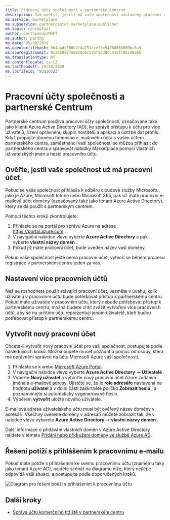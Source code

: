 ```yaml
---
title: Pracovní účty společnosti a partnerské Centrum
description: Jak ověřit, jestli má vaše společnost nastavený pracovní účet s Microsoftem, vytvořte nový pracovní účet nebo nastavte víc pracovních účtů pro použití s partnerským centrem.
ms.service: marketplace
ms.subservice: partnercenter-marketplace-publisher
ms.topic: conceptual
author: parthpandyaMSFT
ms.author: parthp
ms.date: 05/30/2019
ms.openlocfilehash: 5b4aadc506b2f4a251ccef5e9488066b609ba5a5
ms.sourcegitcommit: 857859267e0820d0c555f5438dc415fc861d9a6b
ms.translationtype: MT
ms.contentlocale: cs-CZ
ms.lasthandoff: 10/30/2020
ms.locfileid: "93130523"
---
```

# <a name="company-work-accounts-and-partner-center"></a>Pracovní účty společnosti a partnerské Centrum

Partnerské centrum používá pracovní účty společnosti, označované také jako klienti Azure Active Directory (AD), ke správě přístupu k účtu pro více uživatelů, řízení oprávnění, skupin hostitelů a aplikací a údržbě dat profilu. Když propojíte doménu firemního e-mailového účtu s vaším účtem partnerského centra, zaměstnanci vaší společnosti se můžou přihlásit do partnerského centra a spravovat nabídky Marketplace pomocí vlastních uživatelských jmen a hesel pracovního účtu.

## <a name="check-whether-your-company-already-has-a-work-account"></a>Ověřte, jestli vaše společnost už má pracovní účet.

Pokud se vaše společnost přihlásila k odběru cloudové služby Microsoftu, jako je Azure, Microsoft Intune nebo Microsoft 365, pak už máte pracovní e-mailový účet domény (označovaný také jako tenant Azure Active Directory), který se dá použít s partnerským centrem.

Pomocí těchto kroků zkontrolujete:
1. Přihlaste se na portál pro správu Azure na adrese https://portal.azure.com .
2. V navigační nabídce vlevo vyberte **Azure Active Directory** a pak vyberte **vlastní názvy domén** .
3. Pokud již máte pracovní účet, bude uveden název vaší domény.

Pokud vaše společnost ještě nemá pracovní účet, vytvoří se během procesu registrace v partnerském centru jeden za vás.

## <a name="set-up-multiple-work-accounts"></a>Nastavení více pracovních účtů

Než se rozhodnete použít stávající pracovní účet, vezměte v úvahu, kolik uživatelů v pracovním účtu bude potřebovat přístup k partnerskému centru. Pokud máte uživatele v pracovním účtu, který nebude potřebovat přístup k partnerskému centru, možná budete chtít zvážit vytvoření více pracovních účtů, aby se na určitém účtu reprezentují jenom uživatelé, kteří budou potřebovat přístup k partnerskému centru.

## <a name="create-a-new-work-account"></a>Vytvořit nový pracovní účet

Chcete-li vytvořit nový pracovní účet pro vaši společnost, postupujte podle následujících kroků. Možná budete muset požádat o pomoc od osoby, která má oprávnění správce na účtu Microsoft Azure vaší společnosti.

1. Přihlaste se k webu [Microsoft Azure Portal](https://portal.azure.com).
2. V navigační nabídce vlevo vyberte **Azure Active Directory**  ->  **Uživatelé** .
3. Vyberte **Nový uživatel** a vytvořte nový pracovní účet Azure zadáním jména a e-mailové adresy. Ujistěte se, že je **role adresáře** nastavená na hodnotu **uživatel** a v dolní části zaškrtněte políčko **Zobrazit heslo** , a poznamenejte si automaticky vygenerované heslo.
4. Výběrem **vytvořit** uložte nového uživatele.

E-mailová adresa uživatelského účtu musí být ověřený název domény v adresáři. Všechny ověřené domény v adresáři můžete zobrazit tak, že v nabídce vlevo vyberete **Azure Active Directory**  ->  **vlastní názvy domén** .

Další informace o přidávání vlastních domén v Azure Active Directory najdete v tématu [Přidání nebo přidružení domény ve službě Azure AD](../../active-directory/fundamentals/add-custom-domain.md).

## <a name="troubleshoot-work-email-sign-in"></a>Řešení potíží s přihlášením k pracovnímu e-mailu

Pokud máte potíže s přihlášením ke svému pracovnímu účtu (známému taky jako tenant Azure AD), najděte scénář na diagramu níže, který nejlépe odpovídá vaší situaci, a postupujte podle doporučených kroků.

![Diagram pro řešení potíží s přihlášením k pracovnímu účtu](./media/onboarding-aad-flow.png)

## <a name="next-steps"></a>Další kroky

- [Správa účtu komerčního tržiště v partnerském centru](./manage-account.md)